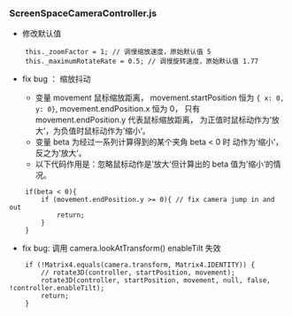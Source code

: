 ### ScreenSpaceCameraController.js

* 修改默认值

```
    this._zoomFactor = 1; // 调慢缩放速度，原始默认值 5
    this._maximumRotateRate = 0.5; // 调慢旋转速度，原始默认值 1.77
```

* fix bug ： 缩放抖动

  + 变量 movement 鼠标缩放距离， movement.startPosition 恒为 `{ x: 0, y: 0}`, movement.endPosition.x 恒为 0， 只有 movement.endPosition.y 代表鼠标缩放距离， 为正值时鼠标动作为‘放大’，为负值时鼠标动作为’缩小‘。
  + 变量 beta 为经过一系列计算得到的某个夹角 beta < 0 时 动作为‘缩小’，反之为’放大‘。
  + 以下代码作用是：忽略鼠标动作是’放大‘但计算出的 beta 值为’缩小‘的情况。
```
    if(beta < 0){
        if (movement.endPosition.y >= 0){ // fix camera jump in and out
            return;
        }
    }
```

<!-- * 俯仰角调整方向翻转

```
    // var deltaTheta = rotateRate * thetaWindowRatio * Math.PI;
    // 俯仰角调整方向翻转
    var deltaTheta = -rotateRate * thetaWindowRatio * Math.PI;
``` -->

* fix bug: 调用 camera.lookAtTransform() enableTilt 失效

```
    if (!Matrix4.equals(camera.transform, Matrix4.IDENTITY)) {
        // rotate3D(controller, startPosition, movement);
        rotate3D(controller, startPosition, movement, null, false, !controller.enableTilt);
        return;
    }
```
